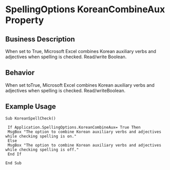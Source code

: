 # SpellingOptions KoreanCombineAux Property

## Business Description
When set to True, Microsoft Excel combines Korean auxiliary verbs and adjectives when spelling is checked. Read/write Boolean.

## Behavior
When set toTrue, Microsoft Excel combines Korean auxiliary verbs and adjectives when spelling is checked. Read/writeBoolean.

## Example Usage
```vba
Sub KoreanSpellCheck() 
 
 If Application.SpellingOptions.KoreanCombineAux= True Then 
 MsgBox "The option to combine Korean auxiliary verbs and adjectives while checking spelling is on." 
 Else 
 MsgBox "The option to combine Korean auxiliary verbs and adjectives while checking spelling is off." 
 End If 
 
End Sub
```